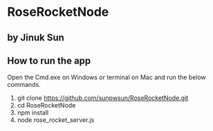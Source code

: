 # RoseRocketNode
## by Jinuk Sun

## How to run the app
 Open the Cmd.exe on Windows or terminal on Mac and run the below commands.
1) git clone https://github.com/sunpwsun/RoseRocketNode.git
2) cd RoseRocketNode
3) npm install
4) node rose_rocket_server.js
